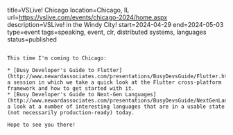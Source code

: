 title=VSLive! Chicago
location=Chicago, IL
url=https://vslive.com/events/chicago-2024/home.aspx
description=VSLive! in the Windy City!
start=2024-04-29
end=2024-05-03
type=event
tags=speaking, event, clr, distributed systems, languages
status=published
~~~~~~

This time I'm coming to Chicago:

* [Busy Developer's Guide to Flutter](http://www.newardassociates.com/presentations/BusyDevsGuide/Flutter.html), a session in which we take a quick look at the Flutter cross-platform framework and how to get started with it.
* [Busy Developer's Guide to Next-Gen Languages](http://www.newardassociates.com/presentations/BusyDevsGuide/NextGenLangs.html), a look at a number of interesting languages that are in a usable state (not necessarily production-ready) today.

Hope to see you there!
